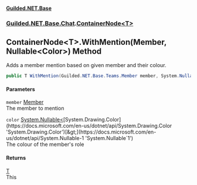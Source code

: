 #### [Guilded.NET.Base](Guilded_NET_Base.md 'Guilded.NET.Base')
### [Guilded.NET.Base.Chat](Guilded_NET_Base.md#Guilded_NET_Base_Chat 'Guilded.NET.Base.Chat').[ContainerNode&lt;T&gt;](ContainerNode_T_.md 'Guilded.NET.Base.Chat.ContainerNode&lt;T&gt;')
## ContainerNode&lt;T&gt;.WithMention(Member, Nullable&lt;Color&gt;) Method
Adds a member mention based on given member and their colour.  
```csharp
public T WithMention(Guilded.NET.Base.Teams.Member member, System.Nullable<System.Drawing.Color> color=null);
```
#### Parameters
<a name='Guilded_NET_Base_Chat_ContainerNode_T__WithMention(Guilded_NET_Base_Teams_Member_System_Nullable_System_Drawing_Color_)_member'></a>
`member` [Member](Member.md 'Guilded.NET.Base.Teams.Member')  
The member to mention
  
<a name='Guilded_NET_Base_Chat_ContainerNode_T__WithMention(Guilded_NET_Base_Teams_Member_System_Nullable_System_Drawing_Color_)_color'></a>
`color` [System.Nullable&lt;](https://docs.microsoft.com/en-us/dotnet/api/System.Nullable-1 'System.Nullable`1')[System.Drawing.Color](https://docs.microsoft.com/en-us/dotnet/api/System.Drawing.Color 'System.Drawing.Color')[&gt;](https://docs.microsoft.com/en-us/dotnet/api/System.Nullable-1 'System.Nullable`1')  
The colour of the member's role
  
#### Returns
[T](ContainerNode_T_.md#Guilded_NET_Base_Chat_ContainerNode_T__T 'Guilded.NET.Base.Chat.ContainerNode&lt;T&gt;.T')  
This
